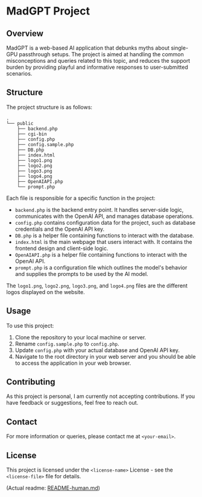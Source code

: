 # MadGPT Project

## Overview
MadGPT is a web-based AI application that debunks myths about single-GPU passthrough setups. The project is aimed at handling the common misconceptions and queries related to this topic, and reduces the support burden by providing playful and informative responses to user-submitted scenarios. 

## Structure

The project structure is as follows:
```
.
└── public
    ├── backend.php
    ├── cgi-bin
    ├── config.php
    ├── config.sample.php
    ├── DB.php
    ├── index.html
    ├── logo1.png
    ├── logo2.png
    ├── logo3.png
    ├── logo4.png
    ├── OpenAIAPI.php
    └── prompt.php
```
Each file is responsible for a specific function in the project:

- `backend.php` is the backend entry point. It handles server-side logic, communicates with the OpenAI API, and manages database operations.
- `config.php` contains configuration data for the project, such as database credentials and the OpenAI API key.
- `DB.php` is a helper file containing functions to interact with the database.
- `index.html` is the main webpage that users interact with. It contains the frontend design and client-side logic.
- `OpenAIAPI.php` is a helper file containing functions to interact with the OpenAI API.
- `prompt.php` is a configuration file which outlines the model's behavior and supplies the prompts to be used by the AI model.

The `logo1.png`, `logo2.png`, `logo3.png`, and `logo4.png` files are the different logos displayed on the website.

## Usage

To use this project:

1. Clone the repository to your local machine or server.
2. Rename `config.sample.php` to `config.php`.
3. Update `config.php` with your actual database and OpenAI API key.
4. Navigate to the root directory in your web server and you should be able to access the application in your web browser.

## Contributing

As this project is personal, I am currently not accepting contributions. If you have feedback or suggestions, feel free to reach out.

## Contact

For more information or queries, please contact me at `<your-email>`.

## License

This project is licensed under the `<license-name>` License - see the `<license-file>` file for details.

(Actual readme: [README-human.md](README-human.md))
